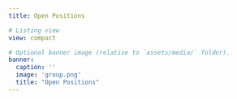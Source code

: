 ```yaml
---
title: Open Positions

# Listing view
view: compact

# Optional banner image (relative to `assets/media/` folder).
banner:
  caption: ''
  image: 'group.png'
  title: "Open Positions"
---
```

